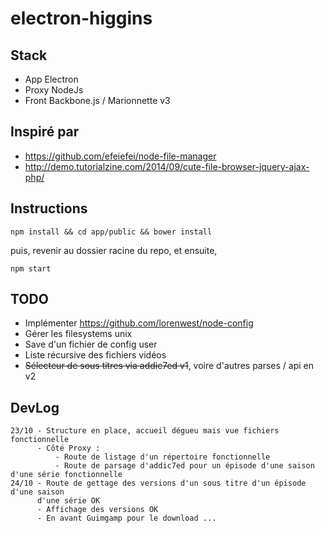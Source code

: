 # electron-higgins

## Stack

 - App Electron 
 - Proxy NodeJs 
 - Front Backbone.js / Marionnette v3

## Inspiré par 

 - https://github.com/efeiefei/node-file-manager
 - http://demo.tutorialzine.com/2014/09/cute-file-browser-jquery-ajax-php/

## Instructions

    npm install && cd app/public && bower install

puis, revenir au dossier racine du repo, et ensuite,

    npm start

## TODO
 - Implémenter https://github.com/lorenwest/node-config
 - Gérer les filesystems unix
 - Save d'un fichier de config user
 - Liste récursive des fichiers vidéos
 - ~~Sélecteur de sous titres via addic7ed v1~~, voire d'autres parses / api en v2

## DevLog
    23/10 - Structure en place, accueil dégueu mais vue fichiers fonctionnelle
          - Côté Proxy : 
	          - Route de listage d'un répertoire fonctionnelle
	          - Route de parsage d'addic7ed pour un épisode d'une saison d'une série fonctionnelle 
	24/10 - Route de gettage des versions d'un sous titre d'un épisode d'une saison
	      d'une série OK
          - Affichage des versions OK
          - En avant Guimgamp pour le download ...